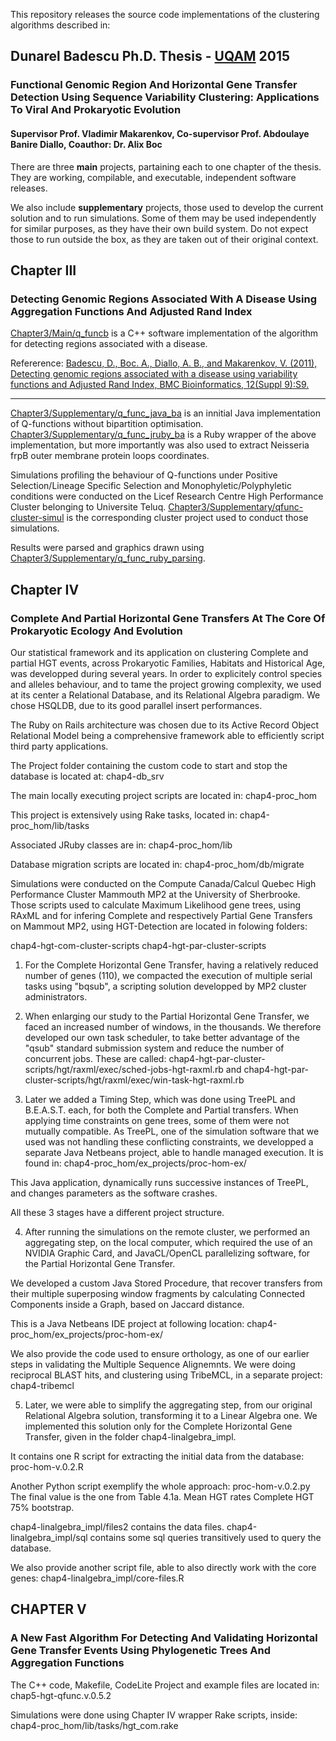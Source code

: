
This repository releases the source code implementations of the clustering algorithms described in:

## Dunarel Badescu Ph.D. Thesis - [UQAM](http://www.uqam.ca) 2015
### Functional Genomic Region And Horizontal Gene Transfer Detection Using Sequence Variability Clustering: Applications To Viral And Prokaryotic Evolution
#### Supervisor Prof. Vladimir Makarenkov, Co-supervisor Prof. Abdoulaye Banire Diallo, Coauthor: Dr. Alix Boc

There are three __main__ projects, partaining each to one chapter of the thesis. They are working, compilable, and executable, independent software releases.

We also include __supplementary__ projects, those used to develop the current solution and to run simulations.
Some of them may be used independently for similar purposes, as they have their own build system.
Do not expect those to run outside the box, as they are taken out of their original context.


## Chapter III 
### Detecting Genomic Regions Associated With A Disease Using Aggregation Functions And Adjusted Rand Index

[Chapter3/Main/q_funcb](Chapter3/Main/q_funcb) is a C++ software implementation of the algorithm for detecting regions associated with a disease.

Refererence:
[Badescu, D., Boc. A., Diallo, A. B., and Makarenkov, V. (2011),
Detecting genomic regions associated with a disease using variability functions and Adjusted Rand Index, BMC Bioinformatics, 12(Suppl 9):S9.
](http://www.biomedcentral.com/1471-2105/12/S9/S9)

---

[Chapter3/Supplementary/q_func_java_ba](Chapter3/Supplementary/q_func_java_ba) is an innitial Java implementation of Q-functions without bipartition optimisation.
[Chapter3/Supplementary/q_func_jruby_ba](Chapter3/Supplementary/q_func_jruby_ba) is a Ruby wrapper of the above implementation, but more importantly was also used to extract Neisseria frpB outer membrane protein loops coordinates.

Simulations profiling the behaviour of Q-functions under Positive Selection/Lineage Specific Selection and Monophyletic/Polyphyletic conditions were conducted on the Licef Research Centre High Performance Cluster belonging to Universite Teluq.
[Chapter3/Supplementary/qfunc-cluster-simul](Chapter3/Supplementary/qfunc-cluster-simul) is the corresponding cluster project used to conduct those simulations.

Results were parsed and graphics drawn using [Chapter3/Supplementary/q_func_ruby_parsing](Chapter3/Supplementary/q_func_ruby_parsing/).

## Chapter IV 
### Complete And Partial Horizontal Gene Transfers At The Core Of Prokaryotic Ecology And Evolution


Our statistical framework and its application on clustering Complete and partial HGT events, across Prokaryotic Families, Habitats and Historical Age, was developped during several years. In order to explicitely control species and alleles behaviour, and to tame the project growing complexity, we used at its center a Relational Database, and its Relational Algebra paradigm. We chose HSQLDB, due to its good parallel insert performances.

The Ruby on Rails architecture was chosen due to its Active Record Object Relational Model being a comprehensive framework able to efficiently script third party applications.

The Project folder containing the custom code to start and stop the database is located at:
chap4-db_srv

The main locally executing project scripts are located in: 
chap4-proc_hom

This project is extensively using Rake tasks, located in:
chap4-proc_hom/lib/tasks

Associated JRuby classes are in:
chap4-proc_hom/lib

Database migration scripts are located in:
chap4-proc_hom/db/migrate 

Simulations were conducted on the Compute Canada/Calcul Quebec High Performance Cluster Mammouth MP2 at the University of Sherbrooke.
Those scripts used to calculate Maximum Likelihood gene trees, using RAxML and for infering Complete and respectively Partial Gene Transfers on Mammout MP2, using HGT-Detection are located in folowing folders:

chap4-hgt-com-cluster-scripts
chap4-hgt-par-cluster-scripts



1) For the Complete Horizontal Gene Transfer, having a relatively reduced number of genes (110), we compacted the execution of multiple serial tasks using "bqsub", a scripting solution developped by MP2 cluster administrators. 

2) When enlarging our study to the Partial Horizontal Gene Transfer, we faced an increased number of windows, in the thousands.
We therefore developed our own task scheduler, to take better advantage of the "qsub" standard submission system and reduce the number of concurrent jobs.
These are called:
chap4-hgt-par-cluster-scripts/hgt/raxml/exec/sched-jobs-hgt-raxml.rb 
and 
chap4-hgt-par-cluster-scripts/hgt/raxml/exec/win-task-hgt-raxml.rb



3) Later we added a Timing Step, which was done using TreePL and B.E.A.S.T. each, for both the Complete and Partial transfers.
When applying time constraints on gene trees, some of them were not mutually compatible. As TreePL, one of the simulation software that we used was not handling these conflicting constraints, we developped a separate Java Netbeans project, able to handle managed execution.
It is found in:
chap4-proc_hom/ex_projects/proc-hom-ex/

This Java application, dynamically runs successive instances of TreePL, and changes parameters as the software crashes.


All these 3 stages have a different project structure.

4) After running the simulations on the remote cluster, we performed an aggregating step, on the local computer, which required the use of an NVIDIA Graphic Card, and JavaCL/OpenCL parallelizing software, for the Partial Horizontal Gene Transfer.

We developed a custom Java Stored Procedure, that recover transfers from their multiple superposing window fragments by calculating Connected Components inside a Graph, based on Jaccard distance.

This is a Java Netbeans IDE project at following location:
chap4-proc_hom/ex_projects/proc-hom-ex/

We also provide the code used to ensure orthology, as one of our earlier steps in validating the Multiple Sequence Alignemnts.
We were doing reciprocal BLAST hits, and clustering using TribeMCL, in a separate project: 
chap4-tribemcl


5) Later, we were able to simplify the aggregating step, from our original Relational Algebra solution, transforming it to a Linear Algebra one. We implemented this solution only for the Complete Horizontal Gene Transfer, given in the folder chap4-linalgebra_impl.

It contains one R script for extracting the initial data from the database: 
proc-hom-v.0.2.R

Another Python script exemplify the whole approach:
proc-hom-v.0.2.py
The final value is the one from Table 4.1a. Mean HGT rates Complete HGT 75% bootstrap.

chap4-linalgebra_impl/files2 contains the data files.
chap4-linalgebra_impl/sql contains some sql queries transitively used to query the database.

We also provide another script file, able to also directly work with the core genes:
chap4-linalgebra_impl/core-files.R


## CHAPTER V
### A New Fast Algorithm For Detecting And Validating Horizontal Gene Transfer Events Using Phylogenetic Trees And Aggregation Functions

The C++ code, Makefile, CodeLite Project and example files are located in:
chap5-hgt-qfunc.v.0.5.2

Simulations were done using Chapter IV wrapper Rake scripts, inside:
chap4-proc_hom/lib/tasks/hgt_com.rake




